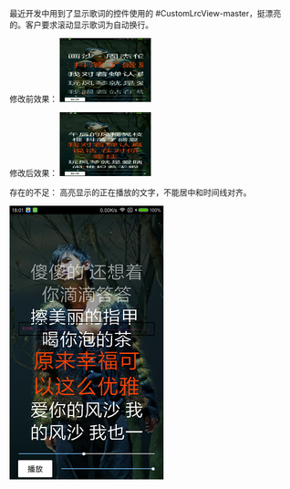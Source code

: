 最近开发中用到了显示歌词的控件使用的 #CustomLrcView-master，挺漂亮的。客户要求滚动显示歌词为自动换行。

修改前效果：
![](./src_demo.gif)


修改后效果：
![](./dst_demo.gif)


存在的不足：
高亮显示的正在播放的文字，不能居中和时间线对齐。


![](./fault.png)
